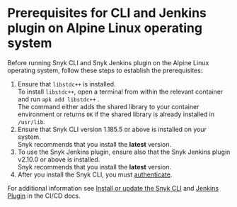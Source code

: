 # Prerequisites for CLI and Jenkins plugin on Alpine Linux operating system

Before running Snyk CLI and Snyk Jenkins plugin on the Alpine Linux operating system, follow these steps to establish the prerequisites:

1. Ensure that `libstdc++` is installed.\
   To install `libstdc++`, open a terminal from within the relevant container and run `apk add libstdc++` .\
   The command either adds the shared library to your container environment or returns `OK` if the shared library is already installed in `/usr/lib`.
2. Ensure that Snyk CLI version 1.185.5 or above is installed on your system.\
   Snyk recommends that you install the **latest** version.
3. To use the Snyk Jenkins plugin, ensure also that the Snyk Jenkins plugin v2.10.0 or above is installed.\
   Snyk recommends that you install the **latest** version.
4. After you install the Snyk CLI, you must [authenticate](https://docs.snyk.io/snyk-cli/authenticate-the-cli-with-your-account).

For additional information see [Install or update the Snyk CLI](./) and [Jenkins Plugin](../../scm-ide-and-ci-cd-workflow-and-integrations/snyk-ci-cd-integrations/jenkins-plugin-integration-with-snyk.md) in the CI/CD docs.
